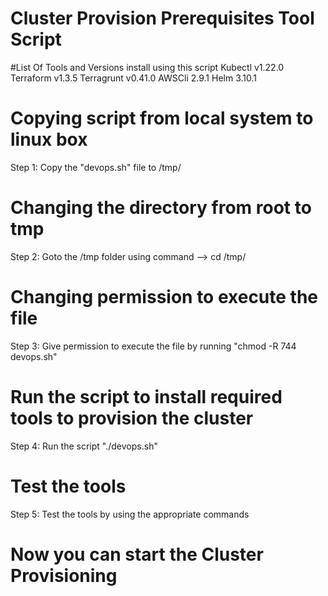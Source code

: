 # Cluster Provision Prerequisites Tool Script

#List Of Tools and Versions install using this script 
Kubectl v1.22.0
Terraform v1.3.5
Terragrunt v0.41.0 
AWSCli 2.9.1
Helm 3.10.1

# Copying script from local system to linux box
Step 1: Copy the "devops.sh" file to /tmp/

# Changing the directory from root to tmp 
Step 2: Goto the /tmp folder using command --> cd /tmp/

# Changing permission to execute the file
Step 3: Give permission to execute the file by running "chmod -R 744 devops.sh"

# Run the script to install required tools to provision the cluster
Step 4: Run the script "./devops.sh"

# Test the tools
Step 5: Test the tools by using the appropriate commands

# Now you can start the Cluster Provisioning

